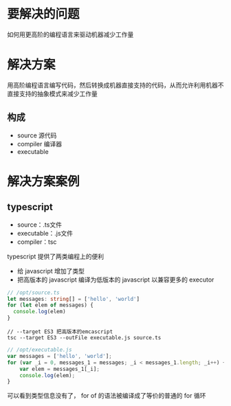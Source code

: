 # 要解决的问题

如何用更高阶的编程语言来驱动机器减少工作量

# 解决方案

用高阶编程语言编写代码，然后转换成机器直接支持的代码，从而允许利用机器不直接支持的抽象模式来减少工作量

## 构成

* source 源代码
* compiler 编译器
* executable

# 解决方案案例

## typescript

* source：.ts文件
* executable：.js文件
* compiler：tsc

typescript 提供了两类编程上的便利

* 给 javascript 增加了类型
* 把高版本的 javascript 编译为低版本的 javascript 以兼容更多的 executor

```typescript
// /opt/source.ts
let messages: string[] = ['hello', 'world'] 
for (let elem of messages) {
  console.log(elem)
}
```

```
// --target ES3 把高版本的emcascript 
tsc --target ES3 --outFile executable.js source.ts
```

```js
// /opt/executable.js
var messages = ['hello', 'world']; 
for (var _i = 0, messages_1 = messages; _i < messages_1.length; _i++) {
    var elem = messages_1[_i];
    console.log(elem);
}
```

可以看到类型信息没有了， for of 的语法被编译成了等价的普通的 for 循环

